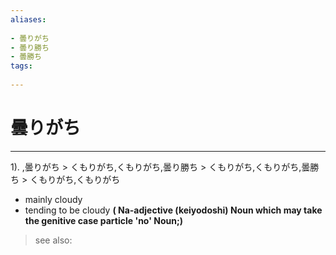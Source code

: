 ```yaml
---
aliases:
    
- 曇りがち
- 曇り勝ち
- 曇勝ち
tags:
    
---
```


# 曇りがち
---
1).
,曇りがち > くもりがち,くもりがち,曇り勝ち > くもりがち,くもりがち,曇勝ち > くもりがち,くもりがち

- mainly cloudy
- tending to be cloudy
**( Na-adjective (keiyodoshi) Noun which may take the genitive case particle 'no' Noun;)**
> see also: 
            